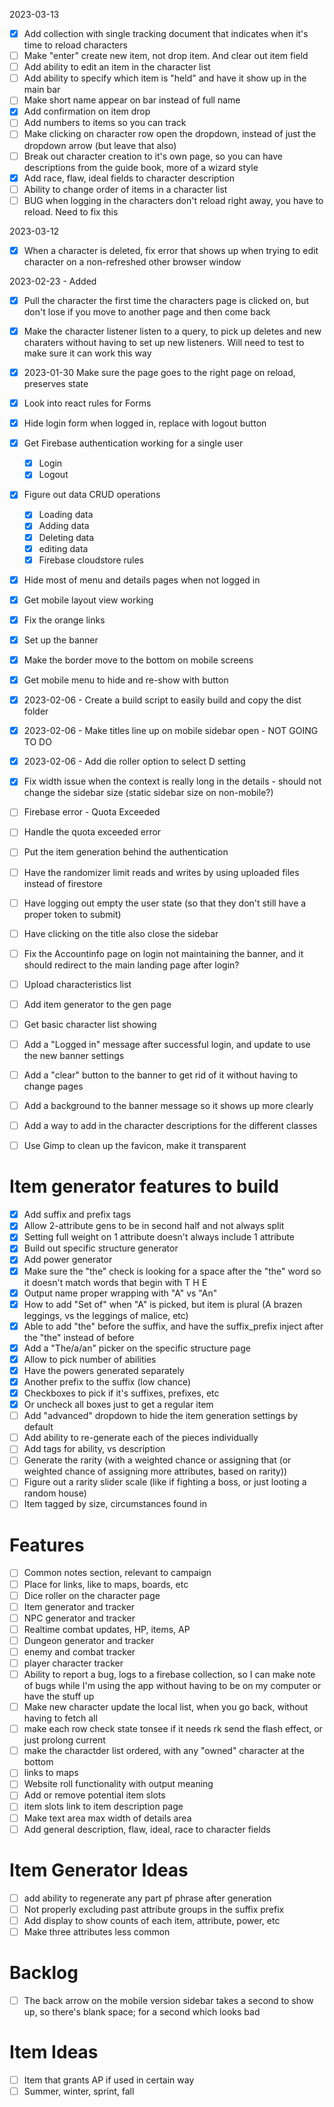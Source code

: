 2023-03-13

- [x] Add collection with single tracking document that indicates when it's time to reload characters
- [ ] Make "enter" create new item, not drop item. And clear out item field
- [ ] Add ability to edit an item in the character list
- [ ] Add ability to specify which item is "held" and have it show up in the main bar
- [ ] Make short name appear on bar instead of full name
- [x] Add confirmation on item drop
- [ ] Add numbers to items so you can track
- [ ] Make clicking on character row open the dropdown, instead of just the dropdown arrow (but leave that also)
- [ ] Break out character creation to it's own page, so you can have descriptions from the guide book, more of a wizard style
- [x] Add race, flaw, ideal fields to character description
- [ ] Ability to change order of items in a character list
- [ ] BUG when logging in the characters don't reload right away, you have to reload. Need to fix this

2023-03-12

- [x] When a character is deleted, fix error that shows up when trying to edit character on a non-refreshed other browser window

2023-02-23 - Added
- [x] Pull the character the first time the characters page is clicked on, but don't lose if you move to another page and then come back
- [x] Make the character listener listen to a query, to pick up deletes and new charaters without having to set up new listeners. Will need to test to make sure it can work this way


- [x] 2023-01-30 Make sure the page goes to the right page on reload, preserves state
- [x] Look into react rules for Forms
- [x] Hide login form when logged in, replace with logout button
- [x] Get Firebase authentication working for a single user
  - [x] Login
  - [x] Logout
- [x] Figure out data CRUD operations
  - [x] Loading data
  - [x] Adding data
  - [x] Deleting data
  - [x] editing data
  - [x] Firebase cloudstore rules
- [x] Hide most of menu and details pages when not logged in
- [x] Get mobile layout view working
- [x] Fix the orange links
- [x] Set up the banner
- [x] Make the border move to the bottom on mobile screens
- [x] Get mobile menu to hide and re-show with button
- [x] 2023-02-06 - Create a build script to easily build and copy the dist folder
- [x] 2023-02-06 - Make titles line up on mobile sidebar open - NOT GOING TO DO
- [x] 2023-02-06 - Add die roller option to select D setting
- [x] Fix width issue when the context is really long in the details - should not change the sidebar size (static sidebar size on non-mobile?)

- [ ] Firebase error - Quota Exceeded
- [ ] Handle the quota exceeded error
- [ ] Put the item generation behind the authentication
- [ ] Have the randomizer limit reads and writes by using uploaded files instead of firestore

- [ ] Have logging out empty the user state (so that they don't still have a proper token to submit)
- [ ] Have clicking on the title also close the sidebar
- [ ] Fix the Accountinfo page on login not maintaining the banner, and it should redirect to the main landing page after login?
- [ ] Upload characteristics list
- [ ] Add item generator to the gen page
- [ ] Get basic character list showing
- [ ] Add a "Logged in" message after successful login, and update to use the new banner settings
- [ ] Add a "clear" button to the banner to get rid of it without having to change pages
- [ ] Add a background to the banner message so it shows up more clearly
- [ ] Add a way to add in the character descriptions for the different classes
- [ ] Use Gimp to clean up the favicon, make it transparent

# Item generator features to build
- [x] Add suffix and prefix tags
- [x] Allow 2-attribute gens to be in second half and not always split
- [x] Setting full weight on 1 attribute doesn't always include 1 attribute
- [x] Build out specific structure generator
- [x] Add power generator
- [x] Make sure the "the" check is looking for a space after the "the" word so it doesn't match words that begin with T H E
- [x] Output name proper wrapping with "A" vs "An"
- [x] How to add "Set of" when "A" is picked, but item is plural (A brazen leggings, vs the leggings of malice, etc)
- [x] Able to add "the" before the suffix, and have the suffix_prefix inject after the "the" instead of before
- [x] Add a "The/a/an" picker on the specific structure page
- [x] Allow to pick number of abilities
- [x] Have the powers generated separately
- [x] Another prefix to the suffix (low chance)
- [x] Checkboxes to pick if it's suffixes, prefixes, etc
- [x] Or uncheck all boxes just to get a regular item
- [ ] Add "advanced" dropdown to hide the item generation settings by default
- [ ] Add ability to re-generate each of the pieces individually
- [ ] Add tags for ability, vs description
- [ ] Generate the rarity (with a weighted chance or assigning that (or weighted chance of assigning more attributes, based on rarity))
- [ ] Figure out a rarity slider scale (like if fighting a boss, or just looting a random house)
- [ ] Item tagged by size, circumstances found in

# Features
- [ ] Common notes section, relevant to campaign
- [ ] Place for links, like to maps, boards, etc
- [ ] Dice roller on the character page
- [ ] Item generator and tracker
- [ ] NPC generator and tracker
- [ ] Realtime combat updates, HP, items, AP
- [ ] Dungeon generator and tracker
- [ ] enemy and combat tracker
- [ ] player character tracker
- [ ] Ability to report a bug, logs to a firebase collection, so I can make note of bugs while I'm using the app without having to be on my computer or have the stuff up
- [ ] Make new character update the local list, when you go back, without having to fetch all
- [ ] make each row check state tonsee if it needs rk send the flash effect, or just prolong current
- [ ] make the charactder list ordered, with any "owned" character at the bottom
- [ ] links to maps
- [ ] Website roll functionality with output meaning
- [ ] Add or remove potential item slots
- [ ] item slots link to item description page 
- [ ] Make text area max width of details area
- [ ] Add general description, flaw, ideal, race to character fields

# Item Generator Ideas
- [ ] add ability to regenerate any part pf phrase after generation
- [ ] Not properly excluding past attribute groups in the suffix prefix
- [ ] Add display to show counts of each item, attribute, power, etc
- [ ] Make three attributes less common

# Backlog
- [ ] The back arrow on the mobile version sidebar takes a second to show up, so there's blank space; for a second which looks bad

# Item Ideas
- [ ] Item that grants AP if used in certain way
- [ ] Summer, winter, sprint, fall